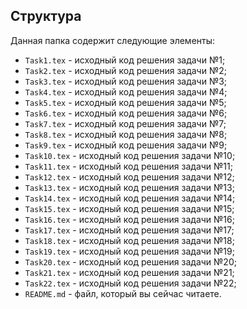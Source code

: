 ## Структура

Данная папка содержит следующие элементы:

* `Task1.tex` - исходный код решения задачи №1;
* `Task2.tex` - исходный код решения задачи №2;
* `Task3.tex` - исходный код решения задачи №3;
* `Task4.tex` - исходный код решения задачи №4;
* `Task5.tex` - исходный код решения задачи №5;
* `Task6.tex` - исходный код решения задачи №6;
* `Task7.tex` - исходный код решения задачи №7;
* `Task8.tex` - исходный код решения задачи №8;
* `Task9.tex` - исходный код решения задачи №9;
* `Task10.tex` - исходный код решения задачи №10;
* `Task11.tex` - исходный код решения задачи №11;
* `Task12.tex` - исходный код решения задачи №12;
* `Task13.tex` - исходный код решения задачи №13;
* `Task14.tex` - исходный код решения задачи №14;
* `Task15.tex` - исходный код решения задачи №15;
* `Task16.tex` - исходный код решения задачи №16;
* `Task17.tex` - исходный код решения задачи №17;
* `Task18.tex` - исходный код решения задачи №18;
* `Task19.tex` - исходный код решения задачи №19;
* `Task20.tex` - исходный код решения задачи №20;
* `Task21.tex` - исходный код решения задачи №21;
* `Task22.tex` - исходный код решения задачи №22;
* `README.md` - файл, который вы сейчас читаете.